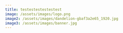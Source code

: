 ```yaml
---
title: testestestestestest
image: /assets/images/logo.png
image2: /assets/images/dandelion-gbaf3a2e65_1920.jpg
image3: /assets/images/banner.jpg
---
```

